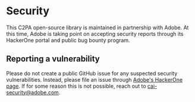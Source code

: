 # Security

This C2PA open-source library is maintained in partnership with Adobe. At this time, Adobe is taking point on accepting security reports through its HackerOne portal and public bug bounty program.

## Reporting a vulnerability

Please do not create a public GitHub issue for any suspected security vulnerabilities. Instead, please file an issue through [Adobe's HackerOne page](https://hackerone.com/adobe?type=team). If for some reason this is not possible, reach out to cai-security@adobe.com.


